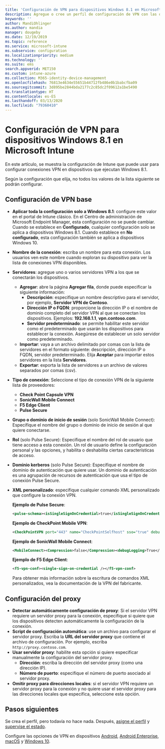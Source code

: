 ```yaml
---
title: 'Configuración de VPN para dispositivos Windows 8.1 en Microsoft Intune: Azure | Microsoft Docs'
description: Agregue o cree un perfil de configuración de VPN con las opciones de configuración de red privada virtual (VPN), incluidos los detalles de conexión, la configuración de proxy con una dirección IP o FQDN y un puerto TCP en Microsoft Intune, en dispositivos que ejecutan Windows 8.1.
keywords: ''
author: MandiOhlinger
ms.author: mandia
manager: dougeby
ms.date: 12/19/2019
ms.topic: reference
ms.service: microsoft-intune
ms.subservice: configuration
ms.localizationpriority: medium
ms.technology: ''
ms.suite: ems
search.appverid: MET150
ms.custom: intune-azure
ms.collection: M365-identity-device-management
ms.openlocfilehash: 76813e4634e55651b44712fb486e0b1babcfba09
ms.sourcegitcommit: 3d895be2844bda2177c2c85dc2f09612a1be5490
ms.translationtype: HT
ms.contentlocale: es-ES
ms.lasthandoff: 03/13/2020
ms.locfileid: "79360410"
---
```

# <a name="add-vpn-settings-on-windows-81-devices-in-microsoft-intune"></a>Configuración de VPN para dispositivos Windows 8.1 en Microsoft Intune



En este artículo, se muestra la configuración de Intune que puede usar para configurar conexiones VPN en dispositivos que ejecutan Windows 8.1.

Según la configuración que elija, no todos los valores de la lista siguiente se podrán configurar.

## <a name="base-vpn-settings"></a>Configuración de VPN base

- **Aplicar toda la configuración solo a Windows 8.1**: configure este valor en el portal de Intune clásico. En el Centro de administración de Microsoft Endpoint Manager, esta configuración no se puede cambiar. Cuando se establece en **Configurado**, cualquier configuración solo se aplica a dispositivos Windows 8.1. Cuando establece en **No configurado**, esta configuración también se aplica a dispositivos Windows 10.
- **Nombre de la conexión**: escriba un nombre para esta conexión. Los usuarios ven este nombre cuando exploran su dispositivo para ver la lista de conexiones VPN disponibles.
- **Servidores**: agregue uno o varios servidores VPN a los que se conectarán los dispositivos.
  - **Agregar**: abre la página **Agregar fila**, donde puede especificar la siguiente información:
    - **Descripción**: especifique un nombre descriptivo para el servidor, por ejemplo, **Servidor VPN de Contoso**.
    - **Dirección IP o FQDN**: proporcione la dirección IP o el nombre de dominio completo del servidor VPN al que se conectan los dispositivos. Ejemplos: **192.168.1.1**, **vpn.contoso.com**.
    - **Servidor predeterminado**: se permite habilitar este servidor como el predeterminado que usarán los dispositivos para establecer la conexión. Asegúrese de establecer un solo servidor como predeterminado.
  - **Importar**: vaya a un archivo delimitado por comas con la lista de servidores en el formato siguiente: descripción, dirección IP o FQDN, servidor predeterminado. Elija **Aceptar** para importar estos servidores en la lista **Servidores**.
  - **Exportar**: exporta la lista de servidores a un archivo de valores separados por comas (csv).

- **Tipo de conexión**: Seleccione el tipo de conexión VPN de la siguiente lista de proveedores:
  - **Check Point Capsule VPN**
  - **SonicWall Mobile Connect**
  - **F5 Edge Client**
  - **Pulse Secure**

<!--- **Fingerprint** (Check Point Capsule VPN only): Specify a string (for example, "Contoso Fingerprint Code") that will be used to verify that the VPN server can be trusted. A fingerprint can be sent to the client so it knows to trust any server that presents the same fingerprint when connecting. If the device doesn’t already have the fingerprint, it will prompt the user to trust the VPN server that they are connecting to while showing the fingerprint. (The user manually verifies the fingerprint and chooses **trust** to connect.) --->

- **Grupo o dominio de inicio de sesión** (solo SonicWall Mobile Connect): Especifique el nombre del grupo o dominio de inicio de sesión al que quiere conectarse.

- **Rol** (solo Pulse Secure): Especifique el nombre del rol de usuario que tiene acceso a esta conexión. Un rol de usuario define la configuración personal y las opciones, y habilita o deshabilita ciertas características de acceso.

- **Dominio kerberos** (solo Pulse Secure): Especifique el nombre de dominio de autenticación que quiere usar. Un dominio de autenticación es una agrupación de recursos de autenticación que usa el tipo de conexión Pulse Secure.

- **XML personalizado**: especifique cualquier comando XML personalizado que configure la conexión VPN.

  **Ejemplo de Pulse Secure**:

  ```xml
  <pulse-schema><isSingleSignOnCredential>true</isSingleSignOnCredential></pulse-schema>
  ```

  **Ejemplo de CheckPoint Mobile VPN**:

  ```xml
  <CheckPointVPN port="443" name="CheckPointSelfhost" sso="true" debug="3" />
  ```

  **Ejemplo de SonicWall Mobile Connect**:

  ```xml
  <MobileConnect><Compression>false</Compression><debugLogging>True</debugLogging><packetCapture>False</packetCapture></MobileConnect>
  ```

  **Ejemplo de F5 Edge Client**:

  ```xml
  <f5-vpn-conf><single-sign-on-credential /></f5-vpn-conf>
  ```

  Para obtener más información sobre la escritura de comandos XML personalizados, vea la documentación de la VPN del fabricante.

## <a name="proxy-settings"></a>Configuración del proxy

- **Detectar automáticamente configuración de proxy**: Si el servidor VPN requiere un servidor proxy para la conexión, especifique si quiere que los dispositivos detecten automáticamente la configuración de la conexión.
- **Script de configuración automática**: use un archivo para configurar el servidor proxy. Escriba la **URL del servidor proxy** que contiene el archivo de configuración. Por ejemplo, escriba `http://proxy.contoso.com`.
- **Usar servidor proxy**: habilite esta opción si quiere especificar manualmente la configuración del servidor proxy.
  - **Dirección**: escriba la dirección del servidor proxy (como una dirección IP).
  - **Número de puerto**: especifique el número de puerto asociado al servidor proxy.
- **Omitir proxy para direcciones locales**: si el servidor VPN requiere un servidor proxy para la conexión y no quiere usar el servidor proxy para las direcciones locales que especifica, seleccione esta opción.

## <a name="next-steps"></a>Pasos siguientes

Se crea el perfil, pero todavía no hace nada. Después, [asigne el perfil](device-profile-assign.md) y [supervise el estado](device-profile-monitor.md).

Configure las opciones de VPN en dispositivos [Android](vpn-settings-android.md), [Android Enterprise](vpn-settings-android-enterprise.md), [macOS](vpn-settings-macos.md) y [Windows 10](vpn-settings-windows-10.md).
